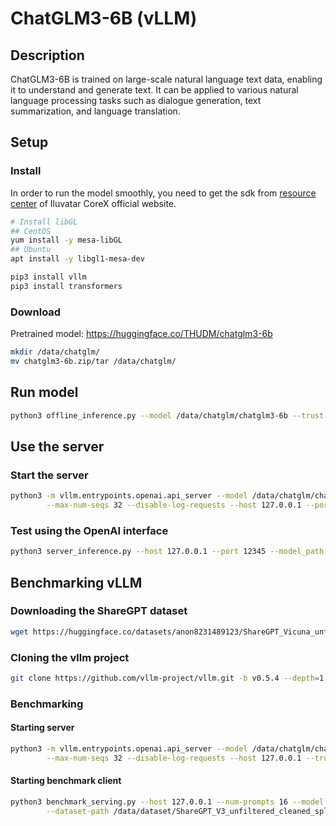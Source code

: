 # ChatGLM3-6B (vLLM)

## Description

ChatGLM3-6B is trained on large-scale natural language text data, enabling it to understand and generate text. It can be applied to various natural language processing tasks such as dialogue generation, text summarization, and language translation.

## Setup

### Install

In order to run the model smoothly, you need to get the sdk from [resource center](https://support.iluvatar.com/#/ProductLine?id=2) of Iluvatar CoreX official website.

```bash
# Install libGL
## CentOS
yum install -y mesa-libGL
## Ubuntu
apt install -y libgl1-mesa-dev

pip3 install vllm
pip3 install transformers
```

### Download

Pretrained model: <https://huggingface.co/THUDM/chatglm3-6b>

```bash
mkdir /data/chatglm/
mv chatglm3-6b.zip/tar /data/chatglm/
```

## Run model

```bash
python3 offline_inference.py --model /data/chatglm/chatglm3-6b --trust-remote-code --temperature 0.0 --max-tokens 256
```

## Use the server

### Start the server

```bash
python3 -m vllm.entrypoints.openai.api_server --model /data/chatglm/chatglm3-6b --gpu-memory-utilization 0.9 --max-num-batched-tokens 8193 \
        --max-num-seqs 32 --disable-log-requests --host 127.0.0.1 --port 12345 --trust-remote-code
```

### Test using the OpenAI interface

```bash
python3 server_inference.py --host 127.0.0.1 --port 12345 --model_path /data/chatglm/chatglm3-6b
```

## Benchmarking vLLM

### Downloading the ShareGPT dataset

```bash
wget https://huggingface.co/datasets/anon8231489123/ShareGPT_Vicuna_unfiltered/resolve/main/ShareGPT_V3_unfiltered_cleaned_split.json
```

### Cloning the vllm project

```bash
git clone https://github.com/vllm-project/vllm.git -b v0.5.4 --depth=1
```

### Benchmarking

#### Starting server

```bash
python3 -m vllm.entrypoints.openai.api_server --model /data/chatglm/chatglm3-6b --gpu-memory-utilization 0.9 --max-num-batched-tokens 8193 \
        --max-num-seqs 32 --disable-log-requests --host 127.0.0.1 --trust-remote-code
```

#### Starting benchmark client

```bash
python3 benchmark_serving.py --host 127.0.0.1 --num-prompts 16 --model /data/chatglm/chatglm3-6b --dataset-name sharegpt \
        --dataset-path /data/dataset/ShareGPT_V3_unfiltered_cleaned_split.json --sharegpt-output-len 130 --trust-remote-code
```